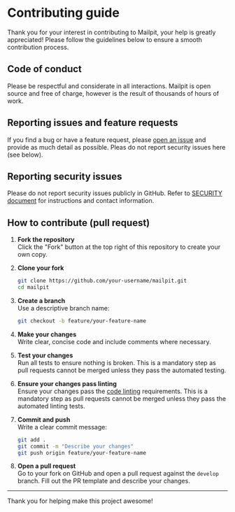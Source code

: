 # Contributing guide

Thank you for your interest in contributing to Mailpit, your help is greatly appreciated! Please follow the guidelines below to ensure a smooth contribution process.


## Code of conduct

Please be respectful and considerate in all interactions. Mailpit is open source and free of charge, however is the result of thousands of hours of work.


## Reporting issues and feature requests

If you find a bug or have a feature request, please [open an issue](https://github.com/axllent/mailpit/issues) and provide as much detail as possible. Pleas do not report security issues here (see below).


## Reporting security issues

Please do not report security issues publicly in GitHub. Refer to [SECURITY document](https://github.com/axllent/mailpit/blob/develop/.github/SECURITY.md) for instructions and contact information.



## How to contribute (pull request)

1. **Fork the repository**  
   Click the "Fork" button at the top right of this repository to create your own copy.

2. **Clone your fork**  
   ```bash
   git clone https://github.com/your-username/mailpit.git
   cd mailpit
   ```

3. **Create a branch**  
   Use a descriptive branch name:
   ```bash
   git checkout -b feature/your-feature-name
   ```

4. **Make your changes**  
   Write clear, concise code and include comments where necessary.

5. **Test your changes**  
   Run all tests to ensure nothing is broken. This is a mandatory step as pull requests cannot be merged unless they pass the automated testing.

6. **Ensure your changes pass linting**  
   Ensure your changes pass the [code linting](https://mailpit.axllent.org/docs/development/code-linting/) requirements. This is a mandatory step as pull requests cannot be merged unless they pass the automated linting tests.

7. **Commit and push**  
   Write a clear commit message:
   ```bash
   git add .
   git commit -m "Describe your changes"
   git push origin feature/your-feature-name
   ```

8. **Open a pull request**  
   Go to your fork on GitHub and open a pull request against the `develop` branch. Fill out the PR template and describe your changes.

---

Thank you for helping make this project awesome!
